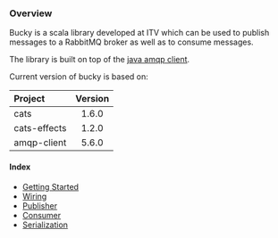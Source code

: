 ### Overview
Bucky is a scala library developed at ITV which can be used to publish messages to a RabbitMQ broker as well as to consume messages.
  
The library is built on top of the [java amqp client](https://github.com/rabbitmq/rabbitmq-java-client).

Current version of bucky is based on:
 
| Project     | Version  |
|:------------|:--------:|
| cats        | 1.6.0    |
| cats-effects| 1.2.0    |
| amqp-client | 5.6.0    |

#### Index
- [Getting Started](./getting-started)
- [Wiring](./wiring)
- [Publisher](./publishers)
- [Consumer](./publishers)
- [Serialization](./serialization)

